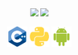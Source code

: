 <div align="center">
  <img height="180em" src="https://github-readme-stats-miguels-projects-7457fc59.vercel.app/api?username=MiguelVPrieto&show_icons=true&theme=holi&include_all_commits=true&count_private=true"/>
  <img height="180em" src="https://github-readme-stats-miguels-projects-7457fc59.vercel.app/api/top-langs/?username=MiguelVPrieto&layout=compact&langs_count=7&theme=holi&count_private=true"/>
</div>
<div style="display: inline_block" align="center"><br>
  <img align="center" height="40" width="40" src="https://raw.githubusercontent.com/devicons/devicon/master/icons/cplusplus/cplusplus-original.svg">
  <img align="center" height="40" width="40" src="https://raw.githubusercontent.com/devicons/devicon/master/icons/python/python-plain.svg">
  <img align="center" height="40" width="40" src="https://raw.githubusercontent.com/devicons/devicon/master/icons/android/android-original.svg">

</div>
